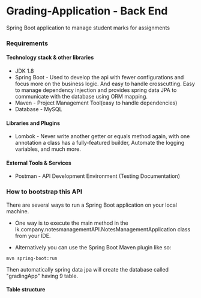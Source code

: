 # Grading-Application - Back End
Spring Boot application to manage student marks for assignments

### Requirements

#### Technology stack & other libraries

* JDK 1.8
* Spring Boot - Used to develop the api with fewer configurations and focus more on the business logic. And easy to handle crosscutting. Easy to manage dependency injection and provides spring data JPA to communicate with the database using ORM mapping.
* Maven - Project Management Tool(easy to handle dependencies)
* Database - MySQL

#### Libraries and Plugins

* Lombok - Never write another getter or equals method again, with one annotation a class has a fully-featured builder, Automate the logging variables, and much more.

#### External Tools & Services

* Postman - API Development Environment (Testing Documentation)

### How to bootstrap this API
There are several ways to run a Spring Boot application on your local machine.

* One way is to execute the main method in the lk.company.notesmanagementAPI.NotesManagementApplication class from your IDE.

* Alternatively you can use the Spring Boot Maven plugin like so:
```
mvn spring-boot:run
```
Then automatically spring data jpa will create the database called "gradingApp" having 9 table.

#### Table structure

